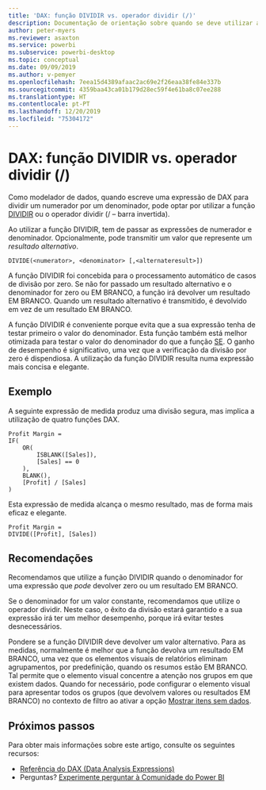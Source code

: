 ```yaml
---
title: 'DAX: função DIVIDIR vs. operador dividir (/)'
description: Documentação de orientação sobre quando se deve utilizar a função DIVIDIR de DAX.
author: peter-myers
ms.reviewer: asaxton
ms.service: powerbi
ms.subservice: powerbi-desktop
ms.topic: conceptual
ms.date: 09/09/2019
ms.author: v-pemyer
ms.openlocfilehash: 7eea15d4389afaac2ac69e2f26eaa38fe84e337b
ms.sourcegitcommit: 4359baa43ca01b179d28ec59f4e61ba8c07ee288
ms.translationtype: HT
ms.contentlocale: pt-PT
ms.lasthandoff: 12/20/2019
ms.locfileid: "75304172"
---
```

# <a name="dax-divide-function-vs-divide-operator-"></a>DAX: função DIVIDIR vs. operador dividir (/)

Como modelador de dados, quando escreve uma expressão de DAX para dividir um numerador por um denominador, pode optar por utilizar a função [DIVIDIR](/dax/divide-function-dax) ou o operador dividir (/ – barra invertida).

Ao utilizar a função DIVIDIR, tem de passar as expressões de numerador e denominador. Opcionalmente, pode transmitir um valor que represente um _resultado alternativo_.

```dax
DIVIDE(<numerator>, <denominator> [,<alternateresult>])
```

A função DIVIDIR foi concebida para o processamento automático de casos de divisão por zero. Se não for passado um resultado alternativo e o denominador for zero ou EM BRANCO, a função irá devolver um resultado EM BRANCO. Quando um resultado alternativo é transmitido, é devolvido em vez de um resultado EM BRANCO.

A função DIVIDIR é conveniente porque evita que a sua expressão tenha de testar primeiro o valor do denominador. Esta função também está melhor otimizada para testar o valor do denominador do que a função [SE](/dax/if-function-dax). O ganho de desempenho é significativo, uma vez que a verificação da divisão por zero é dispendiosa. A utilização da função DIVIDIR resulta numa expressão mais concisa e elegante.

## <a name="example"></a>Exemplo

A seguinte expressão de medida produz uma divisão segura, mas implica a utilização de quatro funções DAX.

```dax
Profit Margin =
IF(
    OR(
        ISBLANK([Sales]),
        [Sales] == 0
    ),
    BLANK(),
    [Profit] / [Sales]
)
```

Esta expressão de medida alcança o mesmo resultado, mas de forma mais eficaz e elegante.

```dax
Profit Margin =
DIVIDE([Profit], [Sales])
```

## <a name="recommendations"></a>Recomendações

Recomendamos que utilize a função DIVIDIR quando o denominador for uma expressão que _pode_ devolver zero ou um resultado EM BRANCO.

Se o denominador for um valor constante, recomendamos que utilize o operador dividir. Neste caso, o êxito da divisão estará garantido e a sua expressão irá ter um melhor desempenho, porque irá evitar testes desnecessários.

Pondere se a função DIVIDIR deve devolver um valor alternativo. Para as medidas, normalmente é melhor que a função devolva um resultado EM BRANCO, uma vez que os elementos visuais de relatórios eliminam agrupamentos, por predefinição, quando os resumos estão EM BRANCO. Tal permite que o elemento visual concentre a atenção nos grupos em que existem dados. Quando for necessário, pode configurar o elemento visual para apresentar todos os grupos (que devolvem valores ou resultados EM BRANCO) no contexto de filtro ao ativar a opção [Mostrar itens sem dados](../desktop-show-items-no-data.md).

## <a name="next-steps"></a>Próximos passos

Para obter mais informações sobre este artigo, consulte os seguintes recursos:

- [Referência do DAX (Data Analysis Expressions)](/dax/)
- Perguntas? [Experimente perguntar à Comunidade do Power BI](https://community.powerbi.com/)
